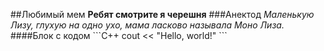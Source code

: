 ##Любимый мем
**Ребят смотрите я черешня**
###Анектод
*Маленькую Лизу, глухую на одно ухо, мама ласково называла Моно Лиза.*
####Блок с кодом
\```C++
cout << "Hello, world!"
\```



